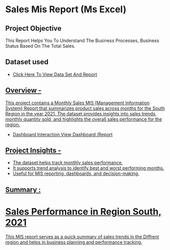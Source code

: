 # Sales Mis Report (Ms Excel)
## Project Objective
This Report Helps You To Understand The Business Processes, Business Status Based On The Total Sales.

## Dataset used
- <a href="https://github.com/JadhavDarshan010/Simple-Mis-Report/blob/main/excel%20mis%20File%20-%201.xlsx">Click Here To View Data Set And Report


## Overview -
This project contains a Monthly Sales MIS (Management Information System) Report that summarizes product sales across months for the South Region in the year 2021.
The dataset provides insights into sales trends, monthly quantity sold, and highlights the overall sales performance for the region.

- Dashboard Interaction <a href="https://github.com/JadhavDarshan010/Simple-Mis-Report/blob/main/Mis%20Report%20Photo.png">View Dashboard /Report 


## Project Insights - 
- The dataset helps track monthly sales performance.
- It supports trend analysis to identify best and worst performing months.
- Useful for MIS reporting, dashboards, and decision-making.



## Summary :
# Sales Performance in Region South, 2021 
This MIS report serves as a quick summary of sales trends in the Diffrent region and helps in business planning and performance tracking.

